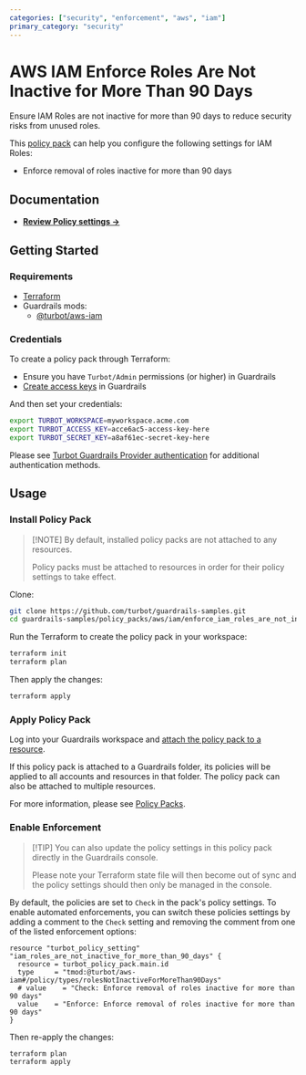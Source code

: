 ```yaml
---
categories: ["security", "enforcement", "aws", "iam"]
primary_category: "security"
---
```


# AWS IAM Enforce Roles Are Not Inactive for More Than 90 Days

Ensure IAM Roles are not inactive for more than 90 days to reduce security risks from unused roles.

This [policy pack](https://turbot.com/guardrails/docs/concepts/policy-packs) can help you configure the following settings for IAM Roles:

- Enforce removal of roles inactive for more than 90 days

## Documentation

- **[Review Policy settings →](https://hub.guardrails.turbot.com/policy-packs/enforce_iam_roles_are_not_inactive_for_more_than_90_days/settings)**

## Getting Started

### Requirements

- [Terraform](https://developer.hashicorp.com/terraform/install)
- Guardrails mods:
  - [@turbot/aws-iam](https://hub.guardrails.turbot.com/mods/aws/mods/aws-iam)

### Credentials

To create a policy pack through Terraform:

- Ensure you have `Turbot/Admin` permissions (or higher) in Guardrails
- [Create access keys](https://turbot.com/guardrails/docs/guides/iam/access-keys#generate-a-new-guardrails-api-access-key) in Guardrails

And then set your credentials:

```sh
export TURBOT_WORKSPACE=myworkspace.acme.com
export TURBOT_ACCESS_KEY=acce6ac5-access-key-here
export TURBOT_SECRET_KEY=a8af61ec-secret-key-here
```

Please see [Turbot Guardrails Provider authentication](https://registry.terraform.io/providers/turbot/turbot/latest/docs#authentication) for additional authentication methods.

## Usage

### Install Policy Pack

> [\!NOTE]
> By default, installed policy packs are not attached to any resources.
>
> Policy packs must be attached to resources in order for their policy settings to take effect.

Clone:

```sh
git clone https://github.com/turbot/guardrails-samples.git
cd guardrails-samples/policy_packs/aws/iam/enforce_iam_roles_are_not_inactive_for_more_than_90_days
```

Run the Terraform to create the policy pack in your workspace:

```sh
terraform init
terraform plan
```

Then apply the changes:

```sh
terraform apply
```

### Apply Policy Pack

Log into your Guardrails workspace and [attach the policy pack to a resource](https://turbot.com/guardrails/docs/guides/policy-packs#attach-a-policy-pack-to-a-resource).

If this policy pack is attached to a Guardrails folder, its policies will be applied to all accounts and resources in that folder. The policy pack can also be attached to multiple resources.

For more information, please see [Policy Packs](https://turbot.com/guardrails/docs/concepts/policy-packs).

### Enable Enforcement

> [\!TIP]
> You can also update the policy settings in this policy pack directly in the Guardrails console.
>
> Please note your Terraform state file will then become out of sync and the policy settings should then only be managed in the console.

By default, the policies are set to `Check` in the pack's policy settings. To enable automated enforcements, you can switch these policies settings by adding a comment to the `Check` setting and removing the comment from one of the listed enforcement options:

```hcl
resource "turbot_policy_setting" "iam_roles_are_not_inactive_for_more_than_90_days" {
  resource = turbot_policy_pack.main.id
  type     = "tmod:@turbot/aws-iam#/policy/types/rolesNotInactiveForMoreThan90Days"
  # value    = "Check: Enforce removal of roles inactive for more than 90 days"
  value    = "Enforce: Enforce removal of roles inactive for more than 90 days"
}
```

Then re-apply the changes:

```sh
terraform plan
terraform apply
```
